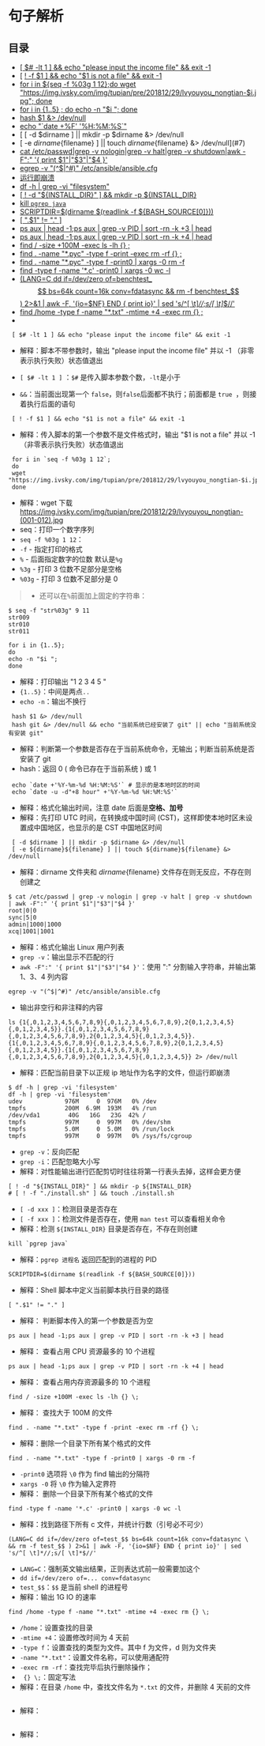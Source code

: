 # 句子解析

## 目录
* [ [ $# -lt 1 ] && echo "please input the income file" && exit -1](#1)
* [ [ ! -f $1 ] && echo "$1 is not a file" && exit -1](#2)
* [for i in ${seq -f %03g 1 12};do wget "https://img.ivsky.com/img/tupian/pre/201812/29/lvyouyou_nongtian-$i.jpg"; done](#3)
* [for i in {1..5} ; do echo -n "$i "; done](#4)
* [ hash $1 &> /dev/null](#5)
* [ echo "\`date +%F' '%H:%M:%S\`" ](#6)
* [ [ -d $dirname ] || mkdir -p $dirname &> /dev/null<br/>
* [ -e ${dirname}${filename} ] || touch ${dirname}${filename} &> /dev/null](#7)
* [cat /etc/passwd|grep -v nologin|grep -v halt|grep -v shutdown|awk -F":" '{ print $1"|"$3"|"$4 }'](#8)
* [egrep -v "(^$|^#)" /etc/ansible/ansible.cfg](#9)
* [运行即崩溃](#10)
* [df -h | grep -vi "filesystem"](#11)
* [[ ! -d "${INSTALL_DIR}" ] && mkdir -p ${INSTALL_DIR}](#12)
* [kill `pgrep java`](#13)
* [SCRIPTDIR=$(dirname $(readlink -f ${BASH_SOURCE[0]}))](#14)
* [ [ ".$1" != "." ] ](#15)
* [ps aux | head -1;ps aux | grep -v PID | sort -rn -k +3 | head](#16)
* [ps aux | head -1;ps aux | grep -v PID | sort -rn -k +4 | head](#17)
* [find / -size +100M -exec ls -lh {} \;](#18)
* [find . -name "*.pyc" -type f -print -exec rm -rf {} \;](#19)
* [find . -name "*.pyc" -type f -print0 | xargs -0 rm -f](#20)
* [find -type f -name '*.c' -print0 | xargs -0 wc -l](#21)
* [(LANG=C dd if=/dev/zero of=benchtest_$$ bs=64k count=16k conv=fdatasync && rm -f benchtest_$$ ) 2>&1 | awk -F, '{io=$NF} END { print io}' | sed 's/^[ \t]*//;s/[ \t]*$//'](#22)
* [find /home -type f -name "*.txt" -mtime +4 -exec rm {} \;](#23)
* [](#)


 <span id = "1"></span>
``` shell 
 [ $# -lt 1 ] && echo "please input the income file" && exit -1
```

* 解释：脚本不带参数时，输出 "please input the income file" 并以 -1 （非零表示执行失败）状态值退出
* `[ $# -lt 1 ]` ：`$#` 是传入脚本参数个数，`-lt`是小于
* `&&`：当前面出现第一个 `false`，则`false`后面都不执行；前面都是  `true `，则接着执行后面的语句

  <span id = "2"></span>
``` shell
 [ ! -f $1 ] && echo "$1 is not a file" && exit -1
```
* 解释：传入脚本的第一个参数不是文件格式时，输出 "$1 is not a file" 并以 -1 （非零表示执行失败）状态值退出

  <span id = "3"></span>
``` shell
 for i in `seq -f %03g 1 12`;
 do 
 wget "https://img.ivsky.com/img/tupian/pre/201812/29/lvyouyou_nongtian-$i.jpg"; 
 done
```

* 解释：wget 下载 https://img.ivsky.com/img/tupian/pre/201812/29/lvyouyou_nongtian-(001-012).jpg
* seq：打印一个数字序列
* `seq -f %03g 1 12`：
 * `-f` -  指定打印的格式
 * `%` -  后面指定数字的位数 默认是`%g`
 * `%3g` - 打印 3 位数不足部分是空格
 * `%03g` - 打印 3 位数不足部分是 0

>* 还可以在`%`前面加上固定的字符串：

``` shell
$ seq -f "str%03g" 9 11
str009
str010
str011
```

 <span id = "4"></span>
``` shell
for i in {1..5}; 
do 
echo -n "$i "; 
done
```
* 解释：打印输出 "1 2 3 4 5 "
* `{1..5}`：中间是两点`..`
* `echo -n`：输出不换行

<span id = "5"></span>

```
 hash $1 &> /dev/null
 hash git &> /dev/null && echo "当前系统已经安装了 git" || echo "当前系统没有安装 git"

```

* 解释：判断第一个参数是否存在于当前系统命令，无输出；判断当前系统是否安装了 git
* hash：返回 0 ( 命令已存在于当前系统 ) 或 1

<span id = "6"></span>

```
 echo `date +'%Y-%m-%d %H:%M:%S'` # 显示的是本地时区的时间
 echo `date -u -d"+8 hour" +'%Y-%m-%d %H:%M:%S'` 
```

* 解释：格式化输出时间，注意 date 后面是**空格、加号**
* 解释：先打印 UTC 时间，在转换成中国时间 (CST)，这样即使本地时区未设置成中国地区，也显示的是 CST 中国地区时间


<span id = "7"></span>

```
 [ -d $dirname ] || mkdir -p $dirname &> /dev/null
 [ -e ${dirname}${filename} ] || touch ${dirname}${filename} &> /dev/null 
```

* 解释：dirname 文件夹和 ${dirname}${filename} 文件存在则无反应，不存在则创建之

<span id = "8"></span>

``` shell
$ cat /etc/passwd | grep -v nologin | grep -v halt | grep -v shutdown | awk -F":" '{ print $1"|"$3"|"$4 }'
root|0|0
sync|5|0
admin|1000|1000
xcq|1001|1001
```
* 解释：格式化输出 Linux 用户列表
* `grep -v`：输出显示不匹配的行
* `awk -F":" '{ print $1"|"$3"|"$4 }'`：使用 ":" 分割输入字符串，并输出第 1、3、4 列内容

<span id = "9"></span>

```
egrep -v "(^$|^#)" /etc/ansible/ansible.cfg
```
* 输出非空行和非注释的内容

<span id = "10"></span>

```
ls {1{,0,1,2,3,4,5,6,7,8,9}{,0,1,2,3,4,5,6,7,8,9},2{0,1,2,3,4,5}{,0,1,2,3,4,5}}.{1{,0,1,2,3,4,5,6,7,8,9}{,0,1,2,3,4,5,6,7,8,9},2{0,1,2,3,4,5}{,0,1,2,3,4,5}}.{1{,0,1,2,3,4,5,6,7,8,9}{,0,1,2,3,4,5,6,7,8,9},2{0,1,2,3,4,5}{,0,1,2,3,4,5}}.{1{,0,1,2,3,4,5,6,7,8,9}{,0,1,2,3,4,5,6,7,8,9},2{0,1,2,3,4,5}{,0,1,2,3,4,5}} 2> /dev/null
```
* 解释：匹配当前目录下以正规 ip 地址作为名字的文件，但运行即崩溃

<span id = "11"></span>
``` shell
$ df -h | grep -vi 'filesystem'
df -h | grep -vi 'filesystem'
udev            976M     0  976M   0% /dev
tmpfs           200M  6.9M  193M   4% /run
/dev/vda1        40G   16G   23G  42% /
tmpfs           997M     0  997M   0% /dev/shm
tmpfs           5.0M     0  5.0M   0% /run/lock
tmpfs           997M     0  997M   0% /sys/fs/cgroup
```
* `grep -v`：反向匹配
* `grep -i`：匹配忽略大小写
* 解释：对性能输出进行匹配剪切时往往将第一行表头去掉，这样会更方便

<span id = "12"></span>
``` shell
[ ! -d "${INSTALL_DIR}" ] && mkdir -p ${INSTALL_DIR}
# [ ! -f "./install.sh" ] && touch ./install.sh
```

* `[ -d xxx ]`：检测目录是否存在
* `[ -f xxx ]`：检测文件是否存在，使用 `man test` 可以查看相关命令
* 解释：检测 `${INSTALL_DIR}` 目录是否存在，不存在则创建

<span id = "13"></span>
``` shell
kill `pgrep java`
```
* 解释：`pgrep 进程名` 返回匹配到的进程的 PID

<span id = "14"></span>
``` shell
SCRIPTDIR=$(dirname $(readlink -f ${BASH_SOURCE[0]}))
```
* 解释：Shell 脚本中定义当前脚本执行目录的路径

<span id = "15"></span>
``` shell
[ ".$1" != "." ]
```
* 解释： 判断脚本传入的第一个参数是否为空

<span id = "16"></span>
``` shell
ps aux | head -1;ps aux | grep -v PID | sort -rn -k +3 | head
```
* 解释： 查看占用 CPU 资源最多的 10 个进程

<span id = "17"></span>
``` shell
ps aux | head -1;ps aux | grep -v PID | sort -rn -k +4 | head
```
* 解释： 查看占用内存资源最多的 10 个进程

<span id = "18"></span>
``` shell
find / -size +100M -exec ls -lh {} \;
```
* 解释： 查找大于 100M 的文件

<span id = "19"></span>
``` shell
find . -name "*.txt" -type f -print -exec rm -rf {} \;
```
* 解释：删除一个目录下所有某个格式的文件

<span id = "20"></span>
``` shell
find . -name "*.txt" -type f -print0 | xargs -0 rm -f
```
* `-print0` 选项将 `\0` 作为 find 输出的分隔符
* `xargs -0` 将 `\0` 作为输入定界符
* 解释： 删除一个目录下所有某个格式的文件

<span id = "21"></span>
``` shell
find -type f -name '*.c' -print0 | xargs -0 wc -l
```
* 解释：找到路径下所有 c 文件，并统计行数（引号必不可少）

<span id = "22"></span>
``` shell
(LANG=C dd if=/dev/zero of=test_$$ bs=64k count=16k conv=fdatasync \
&& rm -f test_$$ ) 2>&1 | awk -F, '{io=$NF} END { print io}' | sed 's/^[ \t]*//;s/[ \t]*$//'
```
* `LANG=C`：强制英文输出结果，正则表达式前一般需要加这个
* `dd if=/dev/zero of=... conv=fdatasync`
* `test_$$`：`$$` 是当前 shell 的进程号
* 解释：输出 1G IO 的速率


<span id = "23"></span>
``` shell
find /home -type f -name "*.txt" -mtime +4 -exec rm {} \;
```
* `/home`：设置查找的目录
* `-mtime +4`：设置修改时间为 4 天前
* `-type f`：设置查找的类型为文件。其中 f 为文件，d 则为文件夹
* `-name "*.txt"`：设置文件名称，可以使用通配符
* `-exec rm -rf`：查找完毕后执行删除操作；
* ` {} \;`：固定写法
* 解释：在目录 `/home` 中，查找文件名为 `*.txt` 的文件，并删除 4 天前的文件


<span id = "23"></span>

``` shell

```
* 解释：

<span id = "23"></span>

``` shell

```
* 解释：

